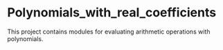# Polynomials_with_real_coefficients
This project contains modules for evaluating arithmetic operations with polynomials.
